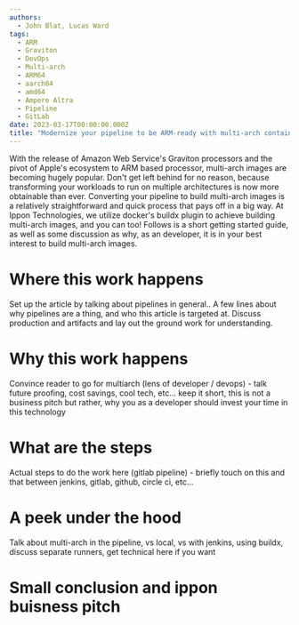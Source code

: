 ```yaml
---
authors:
  - John Blat, Lucas Ward
tags:
  - ARM
  - Graviton
  - DevOps
  - Multi-arch
  - ARM64
  - aarch64
  - amd64
  - Ampere Altra
  - Pipeline
  - GitLab
date: 2023-03-17T00:00:00.000Z
title: "Modernize your pipeline to be ARM-ready with multi-arch container builds"
---
```


With the release of Amazon Web Service's Graviton processors and the pivot of Apple's ecosystem to ARM based processor, multi-arch images are becoming hugely popular. Don't get left behind for no reason, because transforming your workloads to run on multiple architectures is now more obtainable than ever. Converting your pipeline to build multi-arch images is a relatively straightforward and quick process that pays off in a big way. At Ippon Technologies, we utilize docker's buildx plugin to achieve building multi-arch images, and you can too! Follows is a short getting started guide, as well as some discussion as why, as an developer, it is in your best interest to build multi-arch images. 

# Where this work happens
Set up the article by talking about pipelines in general.. A few lines about why pipelines are a thing, and who this article is targeted at.  Discuss production and artifacts and lay out the ground work for understanding.

# Why this work happens
Convince reader to go for multiarch (lens of developer / devops) - talk future proofing, cost savings, cool tech, etc... keep it short, this is not a business pitch but rather, why you as a developer should invest your time in this technology

# What are the steps
Actual steps to do the work here (gitlab pipeline) - briefly touch on this and that between jenkins, gitlab, github, circle ci, etc...

# A peek under the hood
Talk about multi-arch in the pipeline, vs local, vs with jenkins, using buildx, discuss separate runners, get technical here if you want

# Small conclusion and ippon buisness pitch
